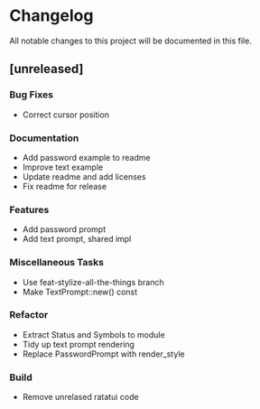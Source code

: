 # Changelog

All notable changes to this project will be documented in this file.

## [unreleased]

### Bug Fixes

- Correct cursor position

### Documentation

- Add password example to readme
- Improve text example
- Update readme and add licenses
- Fix readme for release

### Features

- Add password prompt
- Add text prompt, shared impl

### Miscellaneous Tasks

- Use feat-stylize-all-the-things branch
- Make TextPrompt::new() const

### Refactor

- Extract Status and Symbols to module
- Tidy up text prompt rendering
- Replace PasswordPrompt with render_style

### Build

- Remove unrelased ratatui code

<!-- generated by git-cliff -->
